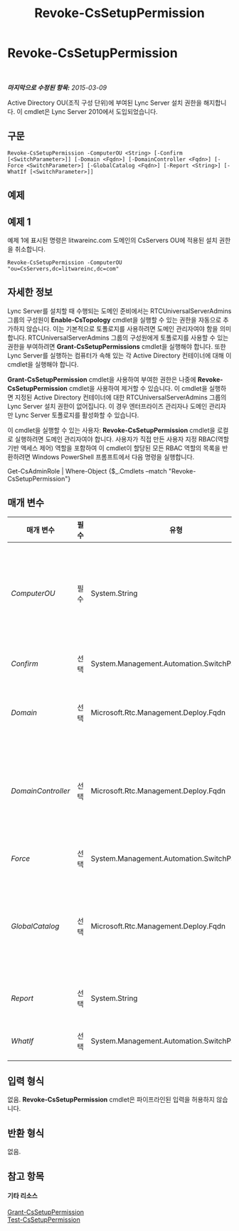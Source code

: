 ﻿---
title: Revoke-CsSetupPermission
TOCTitle: Revoke-CsSetupPermission
ms:assetid: 3486d164-b1a2-4d4c-9150-cef802674682
ms:mtpsurl: https://technet.microsoft.com/ko-kr/library/Gg425834(v=OCS.15)
ms:contentKeyID: 49303274
ms.date: 08/10/2015
mtps_version: v=OCS.15
ms.translationtype: HT
---

# Revoke-CsSetupPermission

 

_**마지막으로 수정된 항목:** 2015-03-09_

Active Directory OU(조직 구성 단위)에 부여된 Lync Server 설치 권한을 해지합니다. 이 cmdlet은 Lync Server 2010에서 도입되었습니다.

## 구문

    Revoke-CsSetupPermission -ComputerOU <String> [-Confirm [<SwitchParameter>]] [-Domain <Fqdn>] [-DomainController <Fqdn>] [-Force <SwitchParameter>] [-GlobalCatalog <Fqdn>] [-Report <String>] [-WhatIf [<SwitchParameter>]]

## 예제

## 예제 1

예제 1에 표시된 명령은 litwareinc.com 도메인의 CsServers OU에 적용된 설치 권한을 취소합니다.

    Revoke-CsSetupPermission -ComputerOU "ou=CsServers,dc=litwareinc,dc=com"

## 자세한 정보

Lync Server를 설치할 때 수행되는 도메인 준비에서는 RTCUniversalServerAdmins 그룹의 구성원이 **Enable-CsTopology** cmdlet을 실행할 수 있는 권한을 자동으로 추가하지 않습니다. 이는 기본적으로 토폴로지를 사용하려면 도메인 관리자여야 함을 의미합니다. RTCUniversalServerAdmins 그룹의 구성원에게 토폴로지를 사용할 수 있는 권한을 부여하려면 **Grant-CsSetupPermissions** cmdlet을 실행해야 합니다. 또한 Lync Server를 실행하는 컴퓨터가 속해 있는 각 Active Directory 컨테이너에 대해 이 cmdlet을 실행해야 합니다.

**Grant-CsSetupPermission** cmdlet을 사용하여 부여한 권한은 나중에 **Revoke-CsSetupPermission** cmdlet을 사용하여 제거할 수 있습니다. 이 cmdlet을 실행하면 지정된 Active Directory 컨테이너에 대한 RTCUniversalServerAdmins 그룹의 Lync Server 설치 권한이 없어집니다. 이 경우 엔터프라이즈 관리자나 도메인 관리자만 Lync Server 토폴로지를 활성화할 수 있습니다.

이 cmdlet을 실행할 수 있는 사용자: **Revoke-CsSetupPermission** cmdlet을 로컬로 실행하려면 도메인 관리자여야 합니다. 사용자가 직접 만든 사용자 지정 RBAC(역할 기반 액세스 제어) 역할을 포함하여 이 cmdlet이 할당된 모든 RBAC 역할의 목록을 반환하려면 Windows PowerShell 프롬프트에서 다음 명령을 실행합니다.

Get-CsAdminRole | Where-Object {$\_.Cmdlets –match "Revoke-CsSetupPermission"}

## 매개 변수


<table>
<colgroup>
<col style="width: 25%" />
<col style="width: 25%" />
<col style="width: 25%" />
<col style="width: 25%" />
</colgroup>
<thead>
<tr class="header">
<th>매개 변수</th>
<th>필수</th>
<th>유형</th>
<th>설명</th>
</tr>
</thead>
<tbody>
<tr class="odd">
<td><p><em>ComputerOU</em></p></td>
<td><p>필수</p></td>
<td><p>System.String</p></td>
<td><p>Lync Server가 설치되어 있거나 설치될 컴퓨터에 대한 계정이 있는 OU의 DN(고유 이름)입니다(예: -ComputerOU &quot;ou=CsServers,dc=litwareinc,dc=com&quot;).</p>
<p>원할 경우 OU를 지정할 때 고유 이름에서 도메인 부분은 비워둘 수 있습니다. (예:</p>
<p>-ComputerOU &quot;ou=CsServers&quot;</p></td>
</tr>
<tr class="even">
<td><p><em>Confirm</em></p></td>
<td><p>선택</p></td>
<td><p>System.Management.Automation.SwitchParameter</p></td>
<td><p>명령을 실행하기 전에 확인 메시지를 표시합니다.</p></td>
</tr>
<tr class="odd">
<td><p><em>Domain</em></p></td>
<td><p>선택</p></td>
<td><p>Microsoft.Rtc.Management.Deploy.Fqdn</p></td>
<td><p>OU가 있는 도메인의 이름입니다. 이 매개 변수를 포함하지 않으면 <strong>Revoke-CsSetupPermission</strong> cmdlet은 현재 도메인에서 OU를 찾습니다.</p></td>
</tr>
<tr class="even">
<td><p><em>DomainController</em></p></td>
<td><p>선택</p></td>
<td><p>Microsoft.Rtc.Management.Deploy.Fqdn</p></td>
<td><p>정책을 할당할 때 연결할 도메인 컨트롤러의 정규화된 이름입니다 (예: -DomainController atl-dc-001.litwareinc.com).</p>
<p>이 매개 변수를 지정하지 않으면 <strong>Revoke-CsSetupPermission</strong> cmdlet은 정책을 할당할 때 사용 가능한 가장 가까운 도메인 컨트롤러에 연결합니다.</p></td>
</tr>
<tr class="odd">
<td><p><em>Force</em></p></td>
<td><p>선택</p></td>
<td><p>System.Management.Automation.SwitchParameter</p></td>
<td><p>명령을 실행할 때 발생할 수 있는 심각하지 않은 오류 메시지를 표시하지 않습니다.</p></td>
</tr>
<tr class="even">
<td><p><em>GlobalCatalog</em></p></td>
<td><p>선택</p></td>
<td><p>Microsoft.Rtc.Management.Deploy.Fqdn</p></td>
<td><p>정책을 할당할 때 연결할 전역 카탈로그 서버의 정규화된 이름입니다 (예: -GlobalCatalog atl-dc-001.litwareinc.com).</p>
<p>이 매개 변수를 지정하지 않으면 <strong>Revoke-CsSetupPermission</strong> cmdlet은 정책을 할당할 때 사용 가능한 가장 가까운 전역 카탈로그 서버에 연결합니다.</p></td>
</tr>
<tr class="odd">
<td><p><em>Report</em></p></td>
<td><p>선택</p></td>
<td><p>System.String</p></td>
<td><p>cmdlet이 실행될 때 만들어지는 로그 파일의 파일 경로를 지정하는 데 사용됩니다(예: -Report &quot;C:\Logs\OUPermissions.html&quot;).</p></td>
</tr>
<tr class="even">
<td><p><em>WhatIf</em></p></td>
<td><p>선택</p></td>
<td><p>System.Management.Automation.SwitchParameter</p></td>
<td><p>명령을 실제로 실행하지 않고도 명령이 실행될 경우 발생할 수 있는 현상을 설명합니다.</p></td>
</tr>
</tbody>
</table>


## 입력 형식

없음. **Revoke-CsSetupPermission** cmdlet은 파이프라인된 입력을 허용하지 않습니다.

## 반환 형식

없음.

## 참고 항목

#### 기타 리소스

[Grant-CsSetupPermission](grant-cssetuppermission.md)  
[Test-CsSetupPermission](test-cssetuppermission.md)

